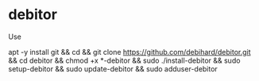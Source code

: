 # debitor
Use

apt -y install git && cd && git clone https://github.com/debihard/debitor.git && cd debitor && chmod +x *-debitor && sudo ./install-debitor && sudo setup-debitor &&  sudo update-debitor && sudo adduser-debitor
